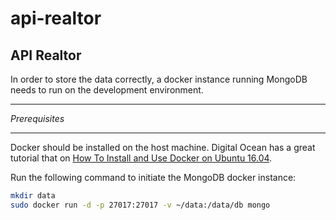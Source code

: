 # api-realtor
## API Realtor
In order to store the data correctly, a docker instance running MongoDB needs to run on the development environment.

___
*Prerequisites*
___
Docker should be installed on the host machine. Digital Ocean has a great tutorial that on [How To Install and Use Docker on Ubuntu 16.04](https://www.digitalocean.com/community/tutorials/how-to-install-and-use-docker-on-ubuntu-16-04).

Run the following command to initiate the MongoDB docker instance:
```bash
mkdir data
sudo docker run -d -p 27017:27017 -v ~/data:/data/db mongo
```
